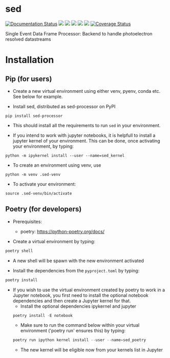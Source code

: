 # sed
[![Documentation Status](https://github.com/OpenCOMPES/sed/actions/workflows/documentation.yml/badge.svg)](https://opencompes.github.io/sed/)
![](https://github.com/OpenCOMPES/sed/actions/workflows/linting.yml/badge.svg?branch=main)
![](https://github.com/OpenCOMPES/sed/actions/workflows/testing_multiversion.yml/badge.svg?branch=main)
![](https://img.shields.io/pypi/pyversions/sed-processor)
![](https://img.shields.io/pypi/l/sed-processor)
![](https://img.shields.io/pypi/v/sed-processor)
[![Coverage Status](https://coveralls.io/repos/github/OpenCOMPES/sed/badge.svg?branch=main&kill_cache=1)](https://coveralls.io/github/OpenCOMPES/sed?branch=main)


Single Event Data Frame Processor: Backend to handle photoelectron resolved datastreams

# Installation

## Pip (for users)

- Create a new virtual environment using either venv, pyenv, conda etc. See below for example.

- Install sed, distributed as sed-processor on PyPI
```
pip install sed-processor
```
- This should install all the requirements to run `sed` in your environment.

- If you intend to work with jupyter notebooks, it is helpfull to install a jupyter kernel of your environment. This can be done, once activating your environment, by typing:
```
python -m ipykernel install --user --name=sed_kernel
```


- To create an environment using venv, use
```
python -m venv .sed-venv
```

- To activate your environment:
```
source .sed-venv/bin/activate
```



## Poetry (for developers)

- Prerequisites:
  + poetry: https://python-poetry.org/docs/

- Create a virtual environment by typing:
```python
poetry shell
```
  + A new shell will be spawn with the new environment activated

- Install the dependencies from the `pyproject.toml` by typing:
```python
poetry install
```

- If you wish to use the virtual environment created by poetry to work in a Jupyter notebook, you first need to install the optional notebook dependencies and then create a Jupyter kernel for that.
  + Install the optional dependencies ipykernel and jupyter
  ```python
  poetry install -E notebook
  ```
  + Make sure to run the command below within your virtual environment ('poetry run' ensures this) by typing:
  ```python
  poetry run ipython kernel install --user --name=sed_poetry
  ```
  + The new kernel will be eligible now from your kernels list in Jupyter
